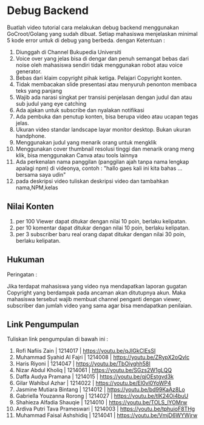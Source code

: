 # Debug Backend

Buatlah video tutorial cara melakukan debug backend menggunakan GoCroot/Golang yang sudah dibuat.
Setiap mahasiswa menjelaskan minimal 5 kode error untuk di debug yang berbeda.
dengan Ketentuan :

1. Diunggah di Channel Bukupedia Universiti
2. Voice over yang jelas bisa di dengar dan penuh semangat bebas dari noise oleh mahasiswa sendiri tidak menggunakan robot atau voice generator.
3. Bebas dari klaim copyright pihak ketiga. Pelajari Copyright konten.
4. Tidak membacakan slide presentasi atau menyuruh penonton membaca teks yang panjang
5. Wajib ada narasi singkat per transisi penjelasan dengan judul dan atau sub judul yang eye catching
6. Ada ajakan untuk subscribe dan nyalakan notifikasi
7. Ada pembuka dan penutup konten, bisa berupa video atau ucapan tegas jelas.
8. Ukuran video standar landscape layar monitor desktop. Bukan ukuran handphone.
9. Menggunakan judul yang menarik orang untuk mengklik
10. Menggunakan cover thumbnail resolusi tinggi dan menarik orang meng klik, bisa menggunakan Canva atau tools lainnya
11. Ada perkenalan nama panggilan (panggilan ajah tanpa nama lengkap apalagi npm) di videonya, contoh : "hallo gaes kali ini kita bahas ... bersama saya udin"
12. pada deskripsi video tuliskan deskripsi video dan tambahkan nama,NPM,kelas

## Nilai Konten

1. per 100 Viewer dapat ditukar dengan nilai 10 poin, berlaku kelipatan.
2. per 10 komentar dapat ditukar dengan nilai 10 poin, berlaku kelipatan.
3. per 3 subscriber baru real orang dapat ditukar dengan nilai 30 poin, berlaku kelipatan.

## Hukuman

Peringatan :

Jika terdapat mahasiswa yang video nya mendapatkan laporan gugatan Copyright yang berdampak pada ancaman akan ditutupnya akun. Maka mahasiswa tersebut wajib membuat channel penganti dengan viewer, subscriber dan jumlah video yang sama agar bisa mendapatkan penilaian.

## Link Pengumpulan

Tuliskan link pengumpulan di bawah ini :

1. Rofi Nafiis Zain | 1214017 | https://youtu.be/qJIGkCIEsSI
2. Muhammad Syahid Al Fajri | 1214008 | https://youtu.be/ZRypX2oQvlc
3. Haris Riyoni | 1214047 | https://youtu.be/TbOiyghh58I
4. Nizar Abdul Kholiq | 1214061 | https://youtu.be/SGzs2W1gLQQ
5. Daffa Audya Pramana | 1214015 | https://youtu.be/qjOEstgvd3k
6. Gilar Wahibul Azhar | 1214022 | https://youtu.be/El0vl0YoWP4
7. Jasmine Mutiara Bintang | 1214012 | https://youtu.be/bd99KaAz8Lo
8. Gabriella Youzanna Rorong | 1214027 | https://youtu.be/tlK24Oi4buU
9. Shahieza Alfadia Shauqie | 1214010 | https://youtu.be/TOLS_lYOMrw
10. Ardiva Putri Tava Prameswari | 1214003 | https://youtu.be/tphuioF8THg
11. Muhammad Faisal Ashshidiq | 1214041 | https://youtu.be/VmjD6WYWjrw
